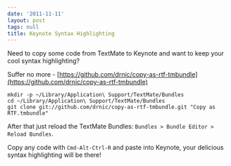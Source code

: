 ```yaml
---
date: '2011-11-11'
layout: post
tags: null
title: Keynote Syntax Highlighting
---
```


Need to copy some code from TextMate to Keynote and want to keep your cool
syntax highlighting?

Suffer no more - [https://github.com/drnic/copy-as-rtf-tmbundle](https://github.com/drnic/copy-as-rtf-tmbundle)

    
    mkdir -p ~/Library/Application\ Support/TextMate/Bundles
    cd ~/Library/Application\ Support/TextMate/Bundles
    git clone git://github.com/drnic/copy-as-rtf-tmbundle.git "Copy as RTF.tmbundle"
    

After that just reload the TextMate Bundles: `Bundles > Bundle Editor > Reload
Bundles`.

Copy any code with `Cmd-Alt-Ctrl-R` and paste into Keynote, your delicious
syntax highlighting will be there!